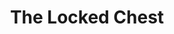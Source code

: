 ---
title: The Locked Chest
year: 1925
opening_date: 1925-11-17
closing_date: 
layout: productions
image:
image_caption:
image_credit:
playbill:
category:
Theatre: Theatre Jacksonville
cast:
  Thorolf: Allan Groover
  Eric: Charles Johnston
  Hrapp: Charles McKinnon
  Vigdis Goddi: Elizabeth Trabue
  Ingiald: Gordon McCauley
  Thord Goddi: Joseph Marron
  Hoskuld: Kingston Newman
crew:
  Director: Tracy L'Engle
  Lighting: Martha Race
  Set Design: 
    - Mrs. Strawn Perry
    - Strawn Perry
  Costume construction:
    - Adela Carles
    - Miss Willis
    - Mrs. W.H.Cordner
    - Tracy L'Engle
  Props and Costumes: Gertrude F. Jacobi
understudies:
orchestra:
external_links:
---
